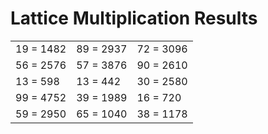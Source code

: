 # Lattice Multiplication Results

|   |   |   |
|---|---|---|
| 19 = 1482 | 89 = 2937 | 72 = 3096 |
| 56 = 2576 | 57 = 3876 | 90 = 2610 |
| 13 = 598 | 13 = 442 | 30 = 2580 |
| 99 = 4752 | 39 = 1989 | 16 = 720 |
| 59 = 2950 | 65 = 1040 | 38 = 1178 |
